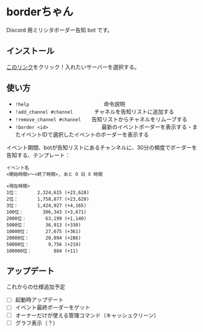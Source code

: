 # borderちゃん

Discord 用ミリシタボーダー告知 bot です。

## インストール

[このリンク](https://discordapp.com/api/oauth2/authorize?client_id=398096825061474305&permissions=10240&scope=bot)をクリック！入れたいサーバーを選択する。

## 使い方

- `!help`　　　　　　　　　　　　　　命令説明
- `!add_channel #channel`　　　　チャネルを告知リストに追加する
- `!remove_channel #channel`　　告知リストからチャネルをリムーブする
- `!border <id>`　　　　　　　　　　最新のイベントボーダーを表示する・またイベントIDで選択したイベントのボーダーを表示する
  
イベント期間、botが告知リストにあるチャンネルに、30分の頻度でボーダーを告知する、テンプレート：

```
イベント名
<開始時間>～<終了時間>, あと O 日 X 時間

<現在時間>
1位：       2,324,615 (+23,628)
2位：       1,758,877 (+23,628)
3位：       1,424,927 (+4,165)
100位：       306,343 (+3,671)
2000位：       63,199 (+1,140)
5000位：       36,913 (+330)
10000位：      27,675 (+361)
20000位：      20,094 (+286)
50000位：       9,756 (+219)
100000位：        884 (+11)
```

## アップデート

これからの仕様追加予定

- [ ] 起動時アップデート
- [ ] イベント最終ボーダーをゲット
- [ ] オーナーだけが使える管理コマンド（キャッシュクリーン）
- [ ] グラフ表示（？）
